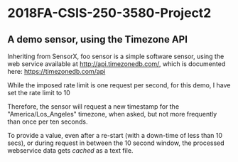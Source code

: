 # 2018FA-CSIS-250-3580-Project2

## A demo sensor, using the Timezone API

Inheriting from SensorX, foo sensor is a simple software sensor, using the web service available at 
http://api.timezonedb.com/, which is documented here: https://timezonedb.com/api

While the imposed rate limit is one request per second, for this demo, 
I have set the rate limit to 10

Therefore, the sensor will request a new timestamp for the "America/Los_Angeles" timezone, 
when asked, but not more frequently than once per ten seconds.

To provide a value, even after a re-start (with a down-time of less than 10 secs), or during request in between the 
10 second window, the processed webservice data gets _cached_ as a text file.

   